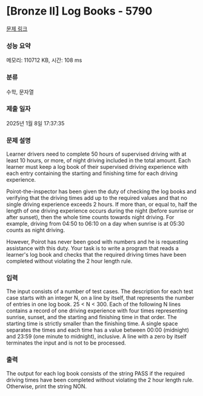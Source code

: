 # [Bronze II] Log Books - 5790 

[문제 링크](https://www.acmicpc.net/problem/5790) 

### 성능 요약

메모리: 110712 KB, 시간: 108 ms

### 분류

수학, 문자열

### 제출 일자

2025년 1월 8일 17:37:35

### 문제 설명

<p>Learner drivers need to complete 50 hours of supervised driving with at least 10 hours, or more, of night driving included in the total amount. Each learner must keep a log book of their supervised driving experience with each entry containing the starting and finishing time for each driving experience.</p>

<p>Poirot-the-inspector has been given the duty of checking the log books and verifying that the driving times add up to the required values and that no single driving experience exceeds 2 hours. If more than, or equal to, half the length of one driving experience occurs during the night (before sunrise or after sunset), then the whole time counts towards night driving. For example, driving from 04:50 to 06:10 on a day when sunrise is at 05:30 counts as night driving. </p>

<p>However, Poirot has never been good with numbers and he is requesting assistance with this duty. Your task is to write a program that reads a learner's log book and checks that the required driving times have been completed without violating the 2 hour length rule.</p>

### 입력 

 <p>The input consists of a number of test cases. The description for each test case starts with an integer N, on a line by itself, that represents the number of entries in one log book. 25 < N < 300. Each of the following N lines contains a record of one driving experience with four times representing sunrise, sunset, and the starting and finishing time in that order. The starting time is strictly smaller than the finishing time. A single space separates the times and each time has a value between 00:00 (midnight) and 23:59 (one minute to midnight), inclusive. A line with a zero by itself terminates the input and is not to be processed.</p>

### 출력 

 <p>The output for each log book consists of the string PASS if the required driving times have been completed without violating the 2 hour length rule. Otherwise, print the string NON.</p>

